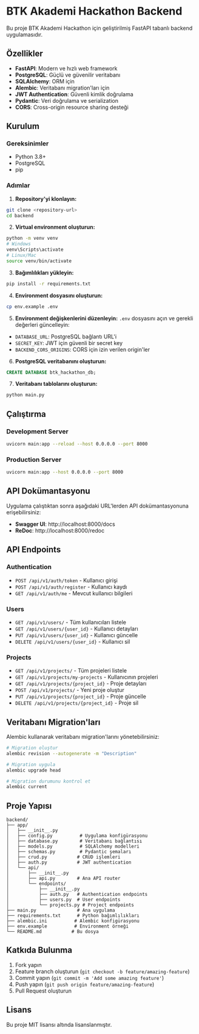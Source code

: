 # BTK Akademi Hackathon Backend

Bu proje BTK Akademi Hackathon için geliştirilmiş FastAPI tabanlı backend uygulamasıdır.

## Özellikler

- **FastAPI**: Modern ve hızlı web framework
- **PostgreSQL**: Güçlü ve güvenilir veritabanı
- **SQLAlchemy**: ORM için
- **Alembic**: Veritabanı migration'ları için
- **JWT Authentication**: Güvenli kimlik doğrulama
- **Pydantic**: Veri doğrulama ve serialization
- **CORS**: Cross-origin resource sharing desteği

## Kurulum

### Gereksinimler

- Python 3.8+
- PostgreSQL
- pip

### Adımlar

1. **Repository'yi klonlayın:**
```bash
git clone <repository-url>
cd backend
```

2. **Virtual environment oluşturun:**
```bash
python -m venv venv
# Windows
venv\Scripts\activate
# Linux/Mac
source venv/bin/activate
```

3. **Bağımlılıkları yükleyin:**
```bash
pip install -r requirements.txt
```

4. **Environment dosyasını oluşturun:**
```bash
cp env.example .env
```

5. **Environment değişkenlerini düzenleyin:**
`.env` dosyasını açın ve gerekli değerleri güncelleyin:
- `DATABASE_URL`: PostgreSQL bağlantı URL'i
- `SECRET_KEY`: JWT için güvenli bir secret key
- `BACKEND_CORS_ORIGINS`: CORS için izin verilen origin'ler

6. **PostgreSQL veritabanını oluşturun:**
```sql
CREATE DATABASE btk_hackathon_db;
```

7. **Veritabanı tablolarını oluşturun:**
```bash
python main.py
```

## Çalıştırma

### Development Server

```bash
uvicorn main:app --reload --host 0.0.0.0 --port 8000
```

### Production Server

```bash
uvicorn main:app --host 0.0.0.0 --port 8000
```

## API Dokümantasyonu

Uygulama çalıştıktan sonra aşağıdaki URL'lerden API dokümantasyonuna erişebilirsiniz:

- **Swagger UI**: http://localhost:8000/docs
- **ReDoc**: http://localhost:8000/redoc

## API Endpoints

### Authentication
- `POST /api/v1/auth/token` - Kullanıcı girişi
- `POST /api/v1/auth/register` - Kullanıcı kaydı
- `GET /api/v1/auth/me` - Mevcut kullanıcı bilgileri

### Users
- `GET /api/v1/users/` - Tüm kullanıcıları listele
- `GET /api/v1/users/{user_id}` - Kullanıcı detayları
- `PUT /api/v1/users/{user_id}` - Kullanıcı güncelle
- `DELETE /api/v1/users/{user_id}` - Kullanıcı sil

### Projects
- `GET /api/v1/projects/` - Tüm projeleri listele
- `GET /api/v1/projects/my-projects` - Kullanıcının projeleri
- `GET /api/v1/projects/{project_id}` - Proje detayları
- `POST /api/v1/projects/` - Yeni proje oluştur
- `PUT /api/v1/projects/{project_id}` - Proje güncelle
- `DELETE /api/v1/projects/{project_id}` - Proje sil

## Veritabanı Migration'ları

Alembic kullanarak veritabanı migration'larını yönetebilirsiniz:

```bash
# Migration oluştur
alembic revision --autogenerate -m "Description"

# Migration uygula
alembic upgrade head

# Migration durumunu kontrol et
alembic current
```

## Proje Yapısı

```
backend/
├── app/
│   ├── __init__.py
│   ├── config.py          # Uygulama konfigürasyonu
│   ├── database.py        # Veritabanı bağlantısı
│   ├── models.py          # SQLAlchemy modelleri
│   ├── schemas.py         # Pydantic şemaları
│   ├── crud.py           # CRUD işlemleri
│   ├── auth.py           # JWT authentication
│   └── api/
│       ├── __init__.py
│       ├── api.py        # Ana API router
│       └── endpoints/
│           ├── __init__.py
│           ├── auth.py   # Authentication endpoints
│           ├── users.py  # User endpoints
│           └── projects.py # Project endpoints
├── main.py               # Ana uygulama
├── requirements.txt      # Python bağımlılıkları
├── alembic.ini          # Alembic konfigürasyonu
├── env.example          # Environment örneği
└── README.md           # Bu dosya
```

## Katkıda Bulunma

1. Fork yapın
2. Feature branch oluşturun (`git checkout -b feature/amazing-feature`)
3. Commit yapın (`git commit -m 'Add some amazing feature'`)
4. Push yapın (`git push origin feature/amazing-feature`)
5. Pull Request oluşturun

## Lisans

Bu proje MIT lisansı altında lisanslanmıştır. 